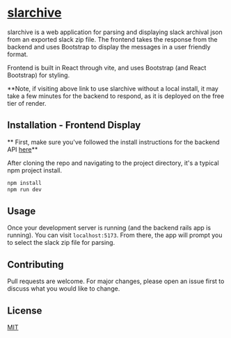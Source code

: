 # [slarchive](https://slarchive.onrender.com)

slarchive is a web application for parsing and displaying slack archival json from an exported slack zip file. The frontend takes the response from the backend and uses Bootstrap to display the messages in a user friendly format.

Frontend is built in React through vite, and uses Bootstrap (and React Bootstrap) for styling.

\*\*Note, if visiting above link to use slarchive without a local install, it may take a few minutes for the backend to respond, as it is deployed on the free tier of render.

## Installation - Frontend Display

** First, make sure you've followed the install instructions for the backend API [here](https://github.com/joeyharbert/slarchive-api#installation---backend-parsing-api)**

After cloning the repo and navigating to the project directory, it's a typical npm project install.

```bash
npm install
npm run dev
```

## Usage

Once your development server is running (and the backend rails app is running). You can visit `localhost:5173`. From there, the app will prompt you to select the slack zip file for parsing.

## Contributing

Pull requests are welcome. For major changes, please open an issue first
to discuss what you would like to change.

## License

[MIT](https://choosealicense.com/licenses/mit/)
